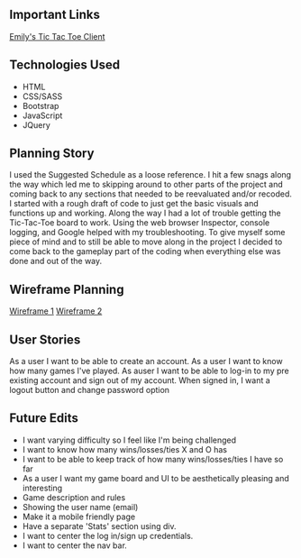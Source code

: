 ## Important Links
[Emily's Tic Tac Toe Client](https://deadwoman.github.io/tictactoe-client/)

## Technologies Used
- HTML
- CSS/SASS
- Bootstrap
- JavaScript
- JQuery

## Planning Story
I used the Suggested Schedule as a loose reference. I hit a few snags along the way which led me to skipping around to other parts of the project and coming back to any sections that needed to be reevaluated and/or recoded. I started with a rough draft of code to just get the basic visuals and functions up and working. Along the way I had a lot of trouble getting the Tic-Tac-Toe board to work. Using the web browser Inspector, console logging, and Google helped with my troubleshooting. To give myself some piece of mind and to still be able to move along in the project I decided to come back to the gameplay part of the coding when everything else was done and out of the way.


## Wireframe Planning

[Wireframe 1](https://imgur.com/a/XlFEvsM)
[Wireframe 2](https://imgur.com/a/f3z2Jdc)

## User Stories
As a user I want to be able to create an account. As a user I want to know how many games I've played. As auser I want to be able to log-in to my pre existing account and sign out of my account. When signed in, I want a logout button and change password option


## Future Edits
- I want varying difficulty so I feel like I'm being challenged
- I want to know how many wins/losses/ties X and O has
- I want to be able to keep track of how many wins/losses/ties I have so far
- As a user I want my game board and UI to be aesthetically pleasing and interesting
- Game description and rules
- Showing the user name (email)
- Make it a mobile friendly page
- Have a separate 'Stats' section using div.
- I want to center the log in/sign up credentials.
- I want to center the nav bar.
